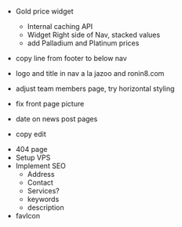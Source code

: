 * Gold price widget
    + Internal caching API
    * Widget Right side of Nav, stacked values
    * add Palladium and Platinum prices
* copy line from footer to below nav
* logo and title in nav a la jazoo and ronin8.com
* adjust team members page, try horizontal styling
* fix front page picture
* date on news post pages

* copy edit
+ 404 page
+ Setup VPS
+ Implement SEO
    + Address
    + Contact
    * Services?
    + keywords
    + description
+ favIcon

